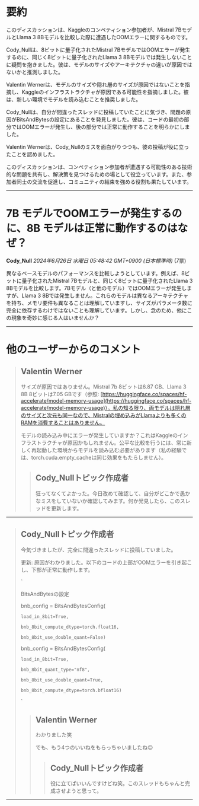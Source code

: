 # 要約 
このディスカッションは、Kaggleのコンペティション参加者が、Mistral 7BモデルとLlama 3 8Bモデルを比較した際に遭遇したOOMエラーに関するものです。

Cody_Nullは、8ビットに量子化されたMistral 7BモデルではOOMエラーが発生するのに、同じく8ビットに量子化されたLlama 3 8Bモデルでは発生しないことに疑問を抱きました。彼は、モデルのサイズやアーキテクチャの違いが原因ではないかと推測しました。

Valentin Wernerは、モデルのサイズや隠れ層のサイズが原因ではないことを指摘し、Kaggleのインフラストラクチャが原因である可能性を指摘しました。彼は、新しい環境でモデルを読み込むことを推奨しました。

Cody_Nullは、自分が間違ったスレッドに投稿していたことに気づき、問題の原因がBitsAndBytesの設定にあることを発見しました。彼は、コードの最初の部分ではOOMエラーが発生し、後の部分では正常に動作することを明らかにしました。

Valentin Wernerは、Cody_Nullのミスを面白がりつつも、彼の投稿が役に立ったことを認めました。

このディスカッションは、コンペティション参加者が遭遇する可能性のある技術的な問題を共有し、解決策を見つけるための場として役立っています。また、参加者同士の交流を促進し、コミュニティの結束を強める役割も果たしています。


---
# 7B モデルでOOMエラーが発生するのに、8B モデルは正常に動作するのはなぜ？

**Cody_Null** *2024年6月26日 水曜日 05:48:42 GMT+0900 (日本標準時)* (7票)

異なるベースモデルのパフォーマンスを比較しようとしています。例えば、8ビットに量子化されたMistral 7Bモデルと、同じく8ビットに量子化されたLlama 3 8Bモデルを比較します。7Bモデル（と他のモデル）ではOOMエラーが発生しますが、Llama 3 8Bでは発生しません。これらのモデルは異なるアーキテクチャを持ち、メモリ要件も異なることは理解していますし、サイズがパラメータ数に完全に依存するわけではないことも理解しています。しかし、念のため、他にこの現象を奇妙に感じる人はいませんか？

---
# 他のユーザーからのコメント

> ## Valentin Werner
> 
> サイズが原因ではありません。Mistral 7b 8ビットは6.87 GB、Llama 3 8B 8ビットは7.05 GBです（参照: [https://huggingface.co/spaces/hf-accelerate/model-memory-usage](https://huggingface.co/spaces/hf-accelerate/model-memory-usage)）。私の知る限り、両モデルは隠れ層のサイズと次元も同一なので、Mistralの埋め込みがLlamaよりも多くのRAMを消費することはありません。
> 
> モデルの読み込み中にエラーが発生していますか？これはKaggleのインフラストラクチャが原因かもしれません。公平な比較を行うには、常に新しく再起動した環境からモデルを読み込む必要があります（私の経験では、torch.cuda.empty_cacheは同じ効果をもたらしません）。
> 
> 
> 
> > ## Cody_Nullトピック作成者
> > 
> > 狂ってなくてよかった。今日改めて確認して、自分がどこかで愚かなミスをしていないか確認してみます。何か発見したら、このスレッドを更新します。
> > 
> > 
> > 
---
> ## Cody_Nullトピック作成者
> 
> 今気づきましたが、完全に間違ったスレッドに投稿していました。
> 
> 更新: 原因がわかりました。以下のコードの上部がOOMエラーを引き起こし、下部が正常に動作します。
> 
> `
> 
> BitsAndBytesの設定
> 
> bnb_config =  BitsAndBytesConfig(
> 
>     load_in_8bit=True,
> 
>     bnb_8bit_compute_dtype=torch.float16,
> 
>     bnb_8bit_use_double_quant=False)
> 
> bnb_config = BitsAndBytesConfig(
> 
>     load_in_8bit=True,
> 
>     bnb_8bit_quant_type="nf8",
> 
>     bnb_8bit_use_double_quant=True,
> 
>     bnb_8bit_compute_dtype=torch.bfloat16)
> 
> `
> 
> 
> 
> > ## Valentin Werner
> > 
> > わかりました笑
> > 
> > でも、もう4つのいいねをもらっちゃいましたね😉
> > 
> > 
> > 
> > > ## Cody_Nullトピック作成者
> > > 
> > > 役に立てばいいんですけどね笑。このスレッドもちゃんと完成させようと思って。
> > > 
> > > 
> > > 
---

